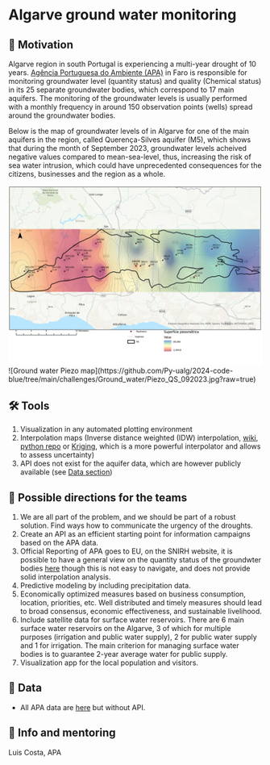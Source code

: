 # Algarve ground water monitoring

## 🚀 Motivation
Algarve region in south Portugal is experiencing a multi-year drought of 10 years.  [Agência Portuguesa do Ambiente (APA)][1] in Faro is responsible for monitoring groundwater level (quantity status)  and quality (Chemical status) in its 25 separate groundwater bodies, which correspond to 17 main aquifers. The monitoring of the groundwater levels is usually performed with a monthly frequency in around 150 observation points (wells) spread around the groundwater bodies.

Below is the map of groundwater levels of in Algarve for one of the main aquifers in the region, called Querença-Silves aquifer (M5), which shows that during the month of September 2023, groundwater levels acheived negative values compared to mean-sea-level, thus, increasing the risk of sea water intrusion, which could have unprecedented consequences for the citizens, businesses and the region as a whole.

<img src="https://github.com/Py-ualg/2024-code-blue/blob/main/challenges/Ground_water/Piezo_QS_092023.jpg" width="700"/>
![Ground water Piezo map](https://github.com/Py-ualg/2024-code-blue/tree/main/challenges/Ground_water/Piezo_QS_092023.jpg?raw=true)

## 🛠️ Tools
1. Visualization in any automated plotting environment
2. Interpolation maps (Inverse distance weighted (IDW) interpolation, [wiki][2], [python repo][3] or [Kriging][5], which is a more powerful interpolator and allows to assess uncertainty)
3. API does not exist for the aquifer data, which are however publicly available (see [Data section](#-data))


## 🔦 Possible directions for the teams
1. We are all part of the problem, and we should be part of a robust solution. Find ways how to communicate the urgency of the droughts.
2. Create an API as an efficient starting point for information campaigns based on the APA data.
3.  Official Reporting of APA goes to EU, on the SNIRH website, it is possible to have a general view on the quantity status of the groundwter bodies [here][6] though this is not easy to navigate, and does not provide solid interpolation analysis.
4. Predictive modeling by including precipitation data.
5. Economically optimized measures based on business consumption, location, priorities, etc. Well distributed and timely measures should lead to broad consensus, economic effectiveness, and sustainable livelihood.
6. Include satellite data for surface water reservoirs. There are 6 main surface water reservoirs on the Algarve, 3 of which for multiple purposes (irrigation and public water supply), 2 for public water supply and 1 for irrigation. The main criterion for managing surface water bodies is to guarantee 2-year average water for public supply.
7. Visualization app for the local population and visitors.

## 💾 Data
 
* All APA data are [here][4] but without API.

## 💁 Info and mentoring
Luis Costa, APA

[1]: https://apambiente.pt/
[2]: https://en.wikipedia.org/wiki/Inverse_distance_weighting
[3]: https://github.com/paulbrodersen/inverse_distance_weighting
[4]: https://snirh.apambiente.pt/
[5]: https://github.com/GeoStat-Framework/PyKrige
[6]: https://snirh.apambiente.pt/index.php?idMain=1&idItem=1.4&idSubItem=BOL